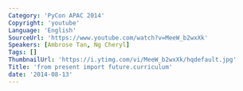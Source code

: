 ```yaml
---
Category: 'PyCon APAC 2014'
Copyright: 'youtube'
Language: 'English'
SourceUrl: 'https://www.youtube.com/watch?v=MeeW_b2wxXk'
Speakers: [Ambrose Tan, Ng Cheryl]
Tags: []
ThumbnailUrl: 'https://i.ytimg.com/vi/MeeW_b2wxXk/hqdefault.jpg'
Title: 'from present import future.curriculum'
date: '2014-08-13'
---
```


